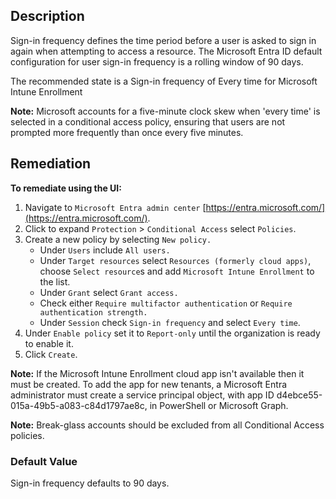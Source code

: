 ## Description

Sign-in frequency defines the time period before a user is asked to sign in again when attempting to access a resource. The Microsoft Entra ID default configuration for user sign-in frequency is a rolling window of 90 days.

The recommended state is a Sign-in frequency of Every time for Microsoft Intune Enrollment

**Note:** Microsoft accounts for a five-minute clock skew when 'every time' is selected in a conditional access policy, ensuring that users are not prompted more frequently than once every five minutes.

## Remediation

**To remediate using the UI:**

1. Navigate to `Microsoft Entra admin center` [https://entra.microsoft.com/](https://entra.microsoft.com/).
2. Click to expand `Protection` > `Conditional Access` select `Policies`.
3. Create a new policy by selecting `New policy.`
   - Under `Users` include `All users.`
   - Under `Target resources` select `Resources (formerly cloud apps)`, choose `Select resource`s and add `Microsoft Intune Enrollment` to the list.
   - Under `Grant` select `Grant access.`
   - Check either `Require multifactor authentication` or `Require authentication strength.`
   - Under `Session` check `Sign-in frequency` and select `Every time`.
4. Under `Enable policy` set it to `Report-only` until the organization is ready to enable it.
5. Click `Create`.

**Note:** If the Microsoft Intune Enrollment cloud app isn't available then it must be created. To add the app for new tenants, a Microsoft Entra administrator must create a service principal object, with app ID d4ebce55-015a-49b5-a083-c84d1797ae8c, in PowerShell or Microsoft Graph.

**Note:** Break-glass accounts should be excluded from all Conditional Access policies.

### Default Value

Sign-in frequency defaults to 90 days.